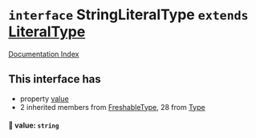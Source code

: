 # `interface` StringLiteralType `extends` [LiteralType](../interface.LiteralType/README.md)

[Documentation Index](../README.md)

## This interface has

- property [value](#-value-string)
- 2 inherited members from [FreshableType](../interface.FreshableType/README.md), 28 from [Type](../interface.Type/README.md)


#### 📄 value: `string`



